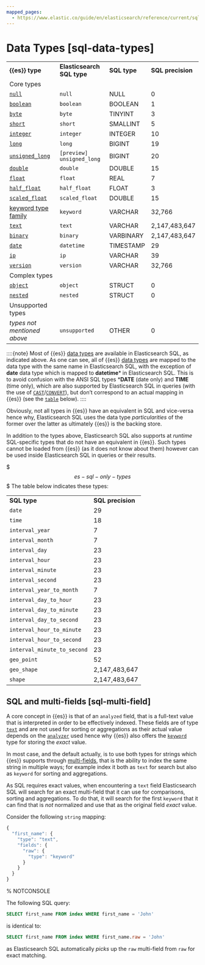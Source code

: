 ```yaml
---
mapped_pages:
  - https://www.elastic.co/guide/en/elasticsearch/reference/current/sql-data-types.html
---
```


# Data Types [sql-data-types]

|     |     |     |     |
| --- | --- | --- | --- |
| **{{es}} type** | **Elasticsearch SQL type** | **SQL type** | **SQL precision** |
| Core types |
| [`null`](/reference/elasticsearch/mapping-reference/null-value.md) | `null` | NULL | 0 |
| [`boolean`](/reference/elasticsearch/mapping-reference/boolean.md) | `boolean` | BOOLEAN | 1 |
| [`byte`](/reference/elasticsearch/mapping-reference/number.md) | `byte` | TINYINT | 3 |
| [`short`](/reference/elasticsearch/mapping-reference/number.md) | `short` | SMALLINT | 5 |
| [`integer`](/reference/elasticsearch/mapping-reference/number.md) | `integer` | INTEGER | 10 |
| [`long`](/reference/elasticsearch/mapping-reference/number.md) | `long` | BIGINT | 19 |
| [`unsigned_long`](/reference/elasticsearch/mapping-reference/number.md) | `[preview] unsigned_long` | BIGINT | 20 |
| [`double`](/reference/elasticsearch/mapping-reference/number.md) | `double` | DOUBLE | 15 |
| [`float`](/reference/elasticsearch/mapping-reference/number.md) | `float` | REAL | 7 |
| [`half_float`](/reference/elasticsearch/mapping-reference/number.md) | `half_float` | FLOAT | 3 |
| [`scaled_float`](/reference/elasticsearch/mapping-reference/number.md) | `scaled_float` | DOUBLE | 15 |
| [keyword type family](/reference/elasticsearch/mapping-reference/keyword.md) | `keyword` | VARCHAR | 32,766 |
| [`text`](/reference/elasticsearch/mapping-reference/text.md) | `text` | VARCHAR | 2,147,483,647 |
| [`binary`](/reference/elasticsearch/mapping-reference/binary.md) | `binary` | VARBINARY | 2,147,483,647 |
| [`date`](/reference/elasticsearch/mapping-reference/date.md) | `datetime` | TIMESTAMP | 29 |
| [`ip`](/reference/elasticsearch/mapping-reference/ip.md) | `ip` | VARCHAR | 39 |
| [`version`](/reference/elasticsearch/mapping-reference/version.md) | `version` | VARCHAR | 32,766 |
| Complex types |
| [`object`](/reference/elasticsearch/mapping-reference/object.md) | `object` | STRUCT | 0 |
| [`nested`](/reference/elasticsearch/mapping-reference/nested.md) | `nested` | STRUCT | 0 |
| Unsupported types |
| *types not mentioned above* | `unsupported` | OTHER | 0 |

::::{note}
Most of {{es}} [data types](/reference/elasticsearch/mapping-reference/field-data-types.md) are available in Elasticsearch SQL, as indicated above. As one can see, all of {{es}} [data types](/reference/elasticsearch/mapping-reference/field-data-types.md) are mapped to the data type with the same name in Elasticsearch SQL, with the exception of **date** data type which is mapped to **datetime*** in Elasticsearch SQL. This is to avoid confusion with the ANSI SQL types ***DATE** (date only) and **TIME** (time only), which are also supported by Elasticsearch SQL in queries (with the use of [`CAST`](/reference/query-languages/sql-functions-type-conversion.md#sql-functions-type-conversion-cast)/[`CONVERT`](/reference/query-languages/sql-functions-type-conversion.md#sql-functions-type-conversion-convert)), but don’t correspond to an actual mapping in {{es}} (see the [`table`](#es-sql-only-types) below).
::::


Obviously, not all types in {{es}} have an equivalent in SQL and vice-versa hence why, Elasticsearch SQL uses the data type *particularities* of the former over the latter as ultimately {{es}} is the backing store.

In addition to the types above, Elasticsearch SQL also supports at *runtime* SQL-specific types that do not have an equivalent in {{es}}. Such types cannot be loaded from {{es}} (as it does not know about them) however can be used inside Elasticsearch SQL in queries or their results.

$$$es-sql-only-types$$$
The table below indicates these types:

|     |     |
| --- | --- |
| **SQL type** | **SQL precision** |
| `date` | 29 |
| `time` | 18 |
| `interval_year` | 7 |
| `interval_month` | 7 |
| `interval_day` | 23 |
| `interval_hour` | 23 |
| `interval_minute` | 23 |
| `interval_second` | 23 |
| `interval_year_to_month` | 7 |
| `interval_day_to_hour` | 23 |
| `interval_day_to_minute` | 23 |
| `interval_day_to_second` | 23 |
| `interval_hour_to_minute` | 23 |
| `interval_hour_to_second` | 23 |
| `interval_minute_to_second` | 23 |
| `geo_point` | 52 |
| `geo_shape` | 2,147,483,647 |
| `shape` | 2,147,483,647 |


## SQL and multi-fields [sql-multi-field]

A core concept in {{es}} is that of an `analyzed` field, that is a full-text value that is interpreted in order to be effectively indexed. These fields are of type [`text`](/reference/elasticsearch/mapping-reference/text.md) and are not used for sorting or aggregations as their actual value depends on the [`analyzer`](/reference/elasticsearch/mapping-reference/analyzer.md) used hence why {{es}} also offers the [`keyword`](/reference/elasticsearch/mapping-reference/keyword.md) type for storing the *exact* value.

In most case, and the default actually, is to use both types for strings which {{es}} supports through [multi-fields](/reference/elasticsearch/mapping-reference/multi-fields.md), that is the ability to index the same string in multiple ways; for example index it both as `text` for search but also as `keyword` for sorting and aggregations.

As SQL requires exact values, when encountering a `text` field Elasticsearch SQL will search for an exact multi-field that it can use for comparisons, sorting and aggregations. To do that, it will search for the first `keyword` that it can find that is *not* normalized and use that as the original field *exact* value.

Consider the following `string` mapping:

```js
{
  "first_name": {
    "type": "text",
    "fields": {
      "raw": {
        "type": "keyword"
      }
    }
  }
}
```
%  NOTCONSOLE

The following SQL query:

```sql
SELECT first_name FROM index WHERE first_name = 'John'
```

is identical to:

```sql
SELECT first_name FROM index WHERE first_name.raw = 'John'
```

as Elasticsearch SQL automatically *picks* up the `raw` multi-field from `raw` for exact matching.
